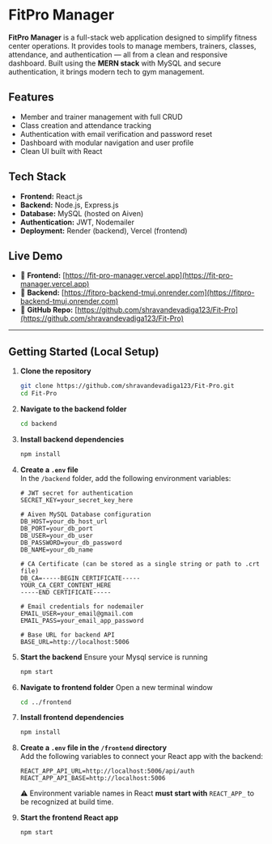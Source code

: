 # FitPro Manager

**FitPro Manager** is a full-stack web application designed to simplify fitness center operations. It provides tools to manage members, trainers, classes, attendance, and authentication — all from a clean and responsive dashboard. Built using the **MERN stack** with MySQL and secure authentication, it brings modern tech to gym management.

## Features

- Member and trainer management with full CRUD
- Class creation and attendance tracking
- Authentication with email verification and password reset
- Dashboard with modular navigation and user profile
- Clean UI built with React

## Tech Stack

- **Frontend:** React.js
- **Backend:** Node.js, Express.js  
- **Database:** MySQL (hosted on Aiven)  
- **Authentication:** JWT, Nodemailer  
- **Deployment:** Render (backend), Vercel (frontend)

## Live Demo

- 🔗 **Frontend:** [https://fit-pro-manager.vercel.app](https://fit-pro-manager.vercel.app)  
- 🔗 **Backend:** [https://fitpro-backend-tmuj.onrender.com](https://fitpro-backend-tmuj.onrender.com)  
- 📂 **GitHub Repo:** [https://github.com/shravandevadiga123/Fit-Pro](https://github.com/shravandevadiga123/Fit-Pro)

---

## Getting Started (Local Setup)

1. **Clone the repository**  
   ```bash
   git clone https://github.com/shravandevadiga123/Fit-Pro.git
   cd Fit-Pro

2. **Navigate to the backend folder**
   ```bash
   cd backend

3. **Install backend dependencies**
   ```bash
   npm install

4. **Create a `.env` file**  
   In the `/backend` folder, add the following environment variables:

   ```env
   # JWT secret for authentication
   SECRET_KEY=your_secret_key_here

   # Aiven MySQL Database configuration
   DB_HOST=your_db_host_url
   DB_PORT=your_db_port
   DB_USER=your_db_user
   DB_PASSWORD=your_db_password
   DB_NAME=your_db_name

   # CA Certificate (can be stored as a single string or path to .crt file)
   DB_CA=-----BEGIN CERTIFICATE-----
   YOUR_CA_CERT_CONTENT_HERE
   -----END CERTIFICATE-----

   # Email credentials for nodemailer
   EMAIL_USER=your_email@gmail.com
   EMAIL_PASS=your_email_app_password

   # Base URL for backend API
   BASE_URL=http://localhost:5006

5. **Start the backend**
   Ensure your Mysql service is running
   ```bash
   npm start

6. **Navigate to frontend folder**
   Open a new terminal window
   ```bash
   cd ../frontend

7. **Install frontend dependencies**
   ```bash
   npm install

8. **Create a `.env` file in the `/frontend` directory**  
    Add the following variables to connect your React app with the backend:

    ```env
    REACT_APP_API_URL=http://localhost:5006/api/auth
    REACT_APP_API_BASE=http://localhost:5006
    ```

    ⚠️ Environment variable names in React **must start with** `REACT_APP_` to be recognized at build time.

9. **Start the frontend React app**  
    ```bash
    npm start
